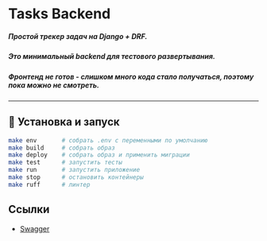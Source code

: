 # Tasks Backend

##### Простой трекер задач на Django + DRF.
##### Это минимальный backend для тестового развертывания.
##### Фронтенд не готов - слишком много кода стало получаться, поэтому пока можно не смотреть.
---

## 🔧 Установка и запуск

```bash
make env       # собрать .env с переменными по умолчанию
make build     # собрать образ
make deploy    # собрать образ и применить миграции
make test      # запустить тесты
make run       # запустить приложение
make stop      # остановить контейнеры
make ruff      # линтер
```


## Ссылки

- [Swagger](http://localhost/api/v1/dev/swagger/)
